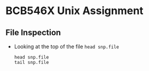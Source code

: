 # BCB546X Unix Assignment

## File Inspection

* Looking at the top of the file
	`head snp.file`
	
	```
	head snp.file
	tail snp.file
	```
	
	